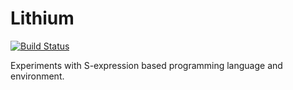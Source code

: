 # Lithium

[![Build Status](https://travis-ci.com/lvillani/lithium.svg?branch=master)](https://travis-ci.com/lvillani/lithium)

Experiments with S-expression based programming language and environment.
